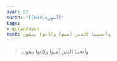 ```yaml
---
ayah: 53
surah: '[[027|سورة]]'
tags:
- quran/ayah
text: وأنجينا الذين آمنوا وكانوا يتقون
---
```

> وأنجينا الذين آمنوا وكانوا يتقون
